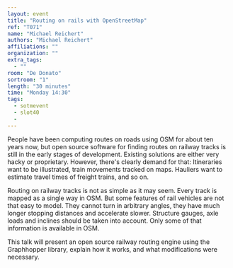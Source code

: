 ```yaml
---
layout: event
title: "Routing on rails with OpenStreetMap"
ref: "T071"
name: "Michael Reichert"
authors: "Michael Reichert"
affiliations: ""
organization: ""
extra_tags:
  - ""
room: "De Donato"
sortroom: "1"
length: "30 minutes"
time: "Monday 14:30"
tags:
  - sotmevent
  - slot40
  - 
---
```

People have been computing routes on roads using OSM for about ten years now, but open source software for finding routes on railway tracks is still in the early stages of development. Existing solutions are either very hacky or proprietary. However, there&#39;s clearly demand for that: Itineraries want to be illustrated, train movements tracked on maps. Hauliers want to estimate travel times of freight trains, and so on.

Routing on railway tracks is not as simple as it may seem. Every track is mapped as a single way in OSM. But some features of rail vehicles are not that easy to model. They cannot turn in arbitrary angles, they have much longer stopping distances and accelerate slower. Structure gauges, axle loads and inclines should be taken into account. Only some of that information is available in OSM.

This talk will present an open source railway routing engine using the Graphhopper library, explain how it works, and what modifications were necessary.